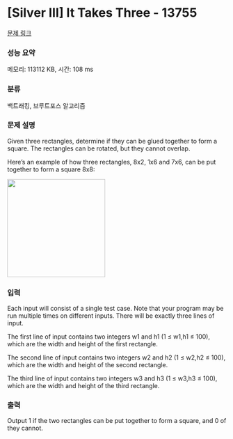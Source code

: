 # [Silver III] It Takes Three - 13755 

[문제 링크](https://www.acmicpc.net/problem/13755) 

### 성능 요약

메모리: 113112 KB, 시간: 108 ms

### 분류

백트래킹, 브루트포스 알고리즘

### 문제 설명

<p>Given three rectangles, determine if they can be glued together to form a square. The rectangles can be rotated, but they cannot overlap.</p>

<p>Here’s an example of how three rectangles, 8x2, 1x6 and 7x6, can be put together to form a square 8x8:</p>

<p><img alt="" src="https://onlinejudgeimages.s3.amazonaws.com/problem/13755/%EC%8A%A4%ED%81%AC%EB%A6%B0%EC%83%B7%202016-11-19%20%EC%98%A4%EC%A0%84%202.18.28.png" style="height:225px; width:225px"></p>

### 입력 

 <p>Each input will consist of a single test case. Note that your program may be run multiple times on different inputs. There will be exactly three lines of input.</p>

<p>The first line of input contains two integers w1 and h1 (1 ≤ w1,h1 ≤ 100), which are the width and height of the first rectangle.</p>

<p>The second line of input contains two integers w2 and h2 (1 ≤ w2,h2 ≤ 100), which are the width and height of the second rectangle.</p>

<p>The third line of input contains two integers w3 and h3 (1 ≤ w3,h3 ≤ 100), which are the width and height of the third rectangle.</p>

### 출력 

 <p>Output 1 if the two rectangles can be put together to form a square, and 0 of they cannot.</p>

